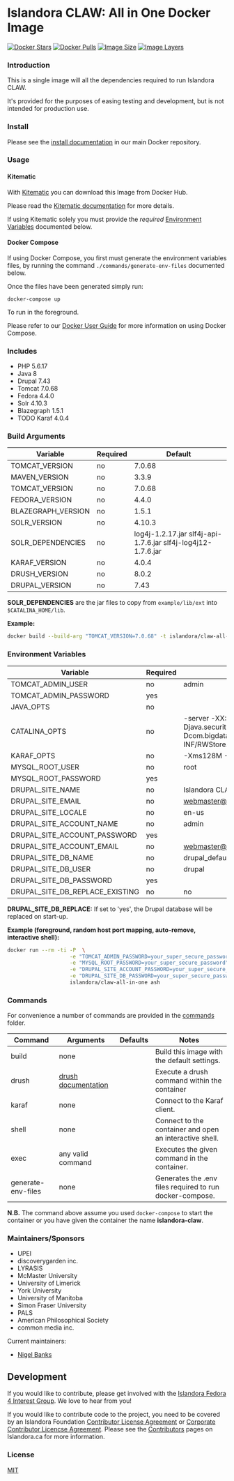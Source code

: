 # Islandora CLAW: All in One Docker Image

[![Docker Stars](https://img.shields.io/docker/stars/islandora/claw-all-in-one.svg)](https://hub.docker.com/r/islandora/claw-all-in-one/)
[![Docker Pulls](https://img.shields.io/docker/pulls/islandora/claw-all-in-one.svg)](https://hub.docker.com/r/islandora/claw-all-in-one/)
[![Image Size](https://img.shields.io/imagelayers/image-size/islandora/claw-all-in-one/latest.svg)](https://imagelayers.io/?images=islandora/claw-all-in-one:latest)
[![Image Layers](https://img.shields.io/imagelayers/layers/islandora/claw-all-in-one/latest.svg)](https://imagelayers.io/?images=islandora/claw-all-in-one:latest)

### Introduction

This is a single image will all the dependencies required to run Islandora CLAW.

It's provided for the purposes of easing testing and development, but is not intended for production use. 

### Install

Please see the [install
documentation](https://github.com/Islandora-CLAW/claw-docker/blob/master/docs/install-guide.md)
in our main Docker repository.

### Usage

#### Kitematic

With [Kitematic](https://kitematic.com/) you can download this Image from Docker Hub.

Please read the
[Kitematic documentation](https://docs.docker.com/kitematic/userguide/) for more
details.

If using Kitematic solely you must provide the *required*
[Environment Variables](#environment_variables) documented below.

#### Docker Compose

If using Docker Compose, you first must generate the environment variables
files, by running the command ```./commands/generate-env-files``` documented
below.

Once the files have been generated simply run:

```docker-compose up```

To run in the foreground.

Please refer to our [Docker User
Guide](https://github.com/Islandora-CLAW/claw-docker/blob/master/docs/docker-user-guide.md)
for more information on using Docker Compose.

### Includes

* PHP 5.6.17
* Java 8
* Drupal 7.43
* Tomcat 7.0.68
* Fedora 4.4.0
* Solr 4.10.3
* Blazegraph 1.5.1
* TODO Karaf 4.0.4

### Build Arguments

| Variable           | Required |                                                      Default |
|--------------------|----------|--------------------------------------------------------------|
| TOMCAT_VERSION     | no       |                                                       7.0.68 |
| MAVEN_VERSION      | no       |                                                        3.3.9 |
| TOMCAT_VERSION     | no       |                                                       7.0.68 |
| FEDORA_VERSION     | no       |                                                        4.4.0 |
| BLAZEGRAPH_VERSION | no       |                                                        1.5.1 |
| SOLR_VERSION       | no       |                                                       4.10.3 |
| SOLR_DEPENDENCIES  | no       | log4j-1.2.17.jar slf4j-api-1.7.6.jar slf4j-log4j12-1.7.6.jar |
| KARAF_VERSION      | no       |                                                        4.0.4 |
| DRUSH_VERSION      | no       |                                                        8.0.2 |
| DRUPAL_VERSION     | no       |                                                         7.43 |

**SOLR_DEPENDENCIES** are the jar files to copy from ```example/lib/ext``` into
```$CATALINA_HOME/lib```.

**Example:**
```bash
docker build --build-arg "TOMCAT_VERSION=7.0.68" -t islandora/claw-all-in-one .
```

### Environment Variables

| Variable                        | Required | Default                                                                                                                                                                                                                                                |
|---------------------------------|----------|--------------------------------------------------------------------------------------------------------------------------------------------------------------------------------------------------------------------------------------------------------|
| TOMCAT_ADMIN_USER               | no       | admin                                                                                                                                                                                                                                                  |
| TOMCAT_ADMIN_PASSWORD           | yes      |                                                                                                                                                                                                                                                        |
| JAVA_OPTS                       | no       |                                                                                                                                                                                                                                                        |
| CATALINA_OPTS                   | no       | -server -XX:+CMSClassUnloadingEnabled -Djava.awt.headless=true -Djava.security.egd=file:/dev/./urandom" -Dfcrepo.home=/mnt/fedora-data -Dcom.bigdata.rdf.sail.webapp.ConfigParams.propertyFile=/opt/tomcat/webapps/bigdata/WEB-INF/RWStore.properties" |
| KARAF_OPTS                      | no       | -Xms128M -Xmx512M -XX:+UnlockDiagnosticVMOptions -XX:+UnsyncloadClass                                                                                                                                                                                  |
| MYSQL_ROOT_USER                 | no       | root                                                                                                                                                                                                                                                   |
| MYSQL_ROOT_PASSWORD             | yes      |                                                                                                                                                                                                                                                        |
| DRUPAL_SITE_NAME                | no       | Islandora CLAW                                                                                                                                                                                                                                         |
| DRUPAL_SITE_EMAIL               | no       | webmaster@localhost.com                                                                                                                                                                                                                                |
| DRUPAL_SITE_LOCALE              | no       | en-us                                                                                                                                                                                                                                                  |
| DRUPAL_SITE_ACCOUNT_NAME        | no       | admin                                                                                                                                                                                                                                                  |
| DRUPAL_SITE_ACCOUNT_PASSWORD    | yes      |                                                                                                                                                                                                                                                        |
| DRUPAL_SITE_ACCOUNT_EMAIL       | no       | webmaster@localhost.com                                                                                                                                                                                                                                |
| DRUPAL_SITE_DB_NAME             | no       | drupal_default                                                                                                                                                                                                                                         |
| DRUPAL_SITE_DB_USER             | no       | drupal                                                                                                                                                                                                                                                 |
| DRUPAL_SITE_DB_PASSWORD         | yes      |                                                                                                                                                                                                                                                        |
| DRUPAL_SITE_DB_REPLACE_EXISTING | no       | no                                                                                                                                                                                                                                                     |

**DRUPAL_SITE_DB_REPLACE:** If set to 'yes', the Drupal database will be replaced on start-up. 

**Example (foreground, random host port mapping, auto-remove, interactive shell):**
```bash
docker run --rm -ti -P  \
                    -e "TOMCAT_ADMIN_PASSWORD=your_super_secure_password" \
                    -e "MYSQL_ROOT_PASSWORD=your_super_secure_password" \
                    -e "DRUPAL_SITE_ACCOUNT_PASSWORD=your_super_secure_password" \
                    -e "DRUPAL_SITE_DB_PASSWORD=your_super_secure_password" \
                    islandora/claw-all-in-one ash
```

### Commands

For convenience a number of commands are provided in the [commands](/commands)
folder.

| Command            | Arguments                                              | Defaults | Notes                                                    |
|--------------------|--------------------------------------------------------|----------|----------------------------------------------------------|
| build              | none                                                   |          | Build this image with the default settings.              |
| drush              | [drush documentation](http://www.drush.org/en/master/) |          | Execute a drush command within the container             |
| karaf              | none                                                   |          | Connect to the Karaf client.                             |
| shell              | none                                                   |          | Connect to the container and open an interactive shell.  |
| exec               | any valid command                                      |          | Executes the given command in the container.             |
| generate-env-files | none                                                   |          | Generates the .env files required to run docker-compose. |

**N.B.** The command above assume you used ```docker-compose``` to start the
container or you have given the container the name **islandora-claw**.

### Maintainers/Sponsors

* UPEI
* discoverygarden inc.
* LYRASIS
* McMaster University
* University of Limerick
* York University
* University of Manitoba
* Simon Fraser University
* PALS
* American Philosophical Society
* common media inc.

Current maintainers:

* [Nigel Banks](https://github.com/nigelgbanks)

## Development

If you would like to contribute, please get involved with the [Islandora Fedora 4 Interest Group](https://github.com/Islandora/Islandora-Fedora4-Interest-Group). We love to hear from you!

If you would like to contribute code to the project, you need to be covered by an Islandora Foundation [Contributor License Agreement](http://islandora.ca/sites/default/files/islandora_cla.pdf) or [Corporate Contributor Licencse Agreement](http://islandora.ca/sites/default/files/islandora_ccla.pdf). Please see the [Contributors](http://islandora.ca/resources/contributors) pages on Islandora.ca for more information.

### License

[MIT](https://opensource.org/licenses/MIT)
